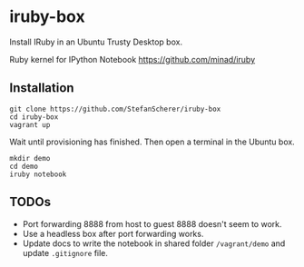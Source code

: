 iruby-box
=========

Install IRuby in an Ubuntu Trusty Desktop box.

Ruby kernel for IPython Notebook 
https://github.com/minad/iruby

## Installation

```
git clone https://github.com/StefanScherer/iruby-box
cd iruby-box
vagrant up
```

Wait until provisioning has finished. Then open a terminal in the Ubuntu box.

```
mkdir demo
cd demo
iruby notebook
```

## TODOs

* Port forwarding 8888 from host to guest 8888 doesn't seem to work.
* Use a headless box after port forwarding works.
* Update docs to write the notebook in shared folder `/vagrant/demo` and update `.gitignore` file.
